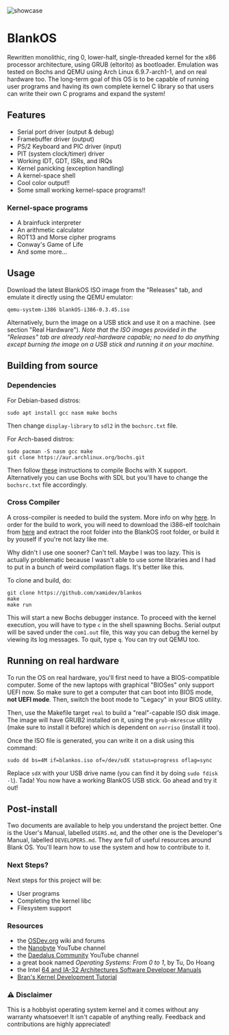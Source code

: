 ![showcase](https://github.com/user-attachments/assets/0e3208db-e585-4086-9346-c00414d98646)

# BlankOS

Rewritten monolithic, ring 0, lower-half, single-threaded kernel for the x86 processor architecture, using GRUB (eltorito) as bootloader. Emulation was tested on Bochs and QEMU using Arch Linux 6.9.7-arch1-1, and on real hardware too.
The long-term goal of this OS is to be capable of running user programs and having its own complete kernel C library so that users can write their own C programs and expand the system!

## Features

- Serial port driver (output & debug)
- Framebuffer driver (output)
- PS/2 Keyboard and PIC driver (input)
- PIT (system clock/timer) driver
- Working IDT, GDT, ISRs, and IRQs
- Kernel panicking (exception handling)
- A kernel-space shell
- Cool color output!!
- Some small working kernel-space programs!!

### Kernel-space programs

- A brainfuck interpreter
- An arithmetic calculator
- ROT13 and Morse cipher programs
- Conway's Game of Life
- And some more...

## Usage

Download the latest BlankOS ISO image from the "Releases" tab, and emulate it directly using the QEMU emulator:

```
qemu-system-i386 blankOS-i386-0.3.45.iso
```

Alternatively, burn the image on a USB stick and use it on a machine. (see section "Real Hardware"). *Note that the ISO images provided in the "Releases" tab are already real-hardware capable; no need to do anything except burning the image on a USB stick and running it on your machine.*

## Building from source

### Dependencies

For Debian-based distros:
```
sudo apt install gcc nasm make bochs
```

Then change `display-library` to `sdl2` in the `bochsrc.txt` file.

For Arch-based distros:
```
sudo pacman -S nasm gcc make
git clone https://aur.archlinux.org/bochs.git
```

Then follow [these](https://bbs.archlinux.org/viewtopic.php?id=178479) instructions to compile Bochs with X support. Alternatively you can use Bochs with SDL but you'll have to change the `bochsrc.txt` file accordingly.

### Cross Compiler

A cross-compiler is needed to build the system. More info on why [here](https://wiki.osdev.org/GCC_Cross-Compiler). In order for the build to work, you will need to download the i386-elf toolchain from [here](https://newos.org/toolchains/i386-elf-7.5.0-Linux-x86_64.tar.xz) and extract the root folder into the BlankOS root folder, or build it by youself if you're not lazy like me.

Why didn't I use one sooner? Can't tell. Maybe I was too lazy. This is actually problematic because I wasn't able to use some libraries and I had to put in a bunch of weird compilation flags. It's better like this.

To clone and build, do:

```
git clone https://github.com/xamidev/blankos
make
make run
```

This will start a new Bochs debugger instance. To proceed with the kernel execution, you will have to type `c` in the shell spawning Bochs. Serial output will be saved under the `com1.out` file, this way you can debug the kernel by viewing its log messages. To quit, type `q`.
You can try out QEMU too.

## Running on real hardware

To run the OS on real hardware, you'll first need to have a BIOS-compatible computer. Some of the new laptops with graphical "BIOSes" only support UEFI now. So make sure to get a computer that can boot into BIOS mode, **not UEFI mode**. Then, switch the boot mode to "Legacy" in your BIOS utility.

Then, use the Makefile target `real` to build a "real"-capable ISO disk image. The image will have GRUB2 installed on it, using the `grub-mkrescue` utility (make sure to install it before) which is dependent on `xorriso` (install it too).

Once the ISO file is generated, you can write it on a disk using this command:

```
sudo dd bs=4M if=blankos.iso of=/dev/sdX status=progress oflag=sync
```

Replace `sdX` with your USB drive name (you can find it by doing `sudo fdisk -l`).
Tada! You now have a working BlankOS USB stick. Go ahead and try it out!

## Post-install

Two documents are available to help you understand the project better. One is the User's Manual, labelled `USERS.md`, and the other one is the Developer's Manual, labelled `DEVELOPERS.md`. They are full of useful resources around Blank OS. You'll learn how to use the system and how to contribute to it.

### Next Steps?

Next steps for this project will be:

- User programs
- Completing the kernel libc
- Filesystem support

### Resources

- the [OSDev.org](https://wiki.osdev.org/Expanded_Main_Page) wiki and forums
- the [Nanobyte](https://www.youtube.com/watch?v=9t-SPC7Tczc&list=PLFjM7v6KGMpiH2G-kT781ByCNC_0pKpPN) YouTube channel
- the [Daedalus Community](https://www.youtube.com/@DaedalusCommunity) YouTube channel
- a great book named *Operating Systems: From 0 to 1*, by Tu, Do Hoang
- the Intel [64 and IA-32 Architectures Software Developer Manuals](https://www.intel.com/content/www/us/en/developer/articles/technical/intel-sdm.html)
- [Bran's Kernel Development Tutorial](http://www.osdever.net/bkerndev/index.php)

### ⚠️ Disclaimer

This is a hobbyist operating system kernel and it comes without any warranty whatsoever! It isn't capable of anything really. Feedback and contributions are highly appreciated!
